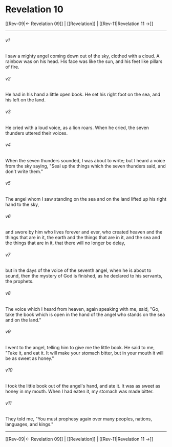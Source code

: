 # Revelation 10

[[Rev-09|← Revelation 09]] | [[Revelation]] | [[Rev-11|Revelation 11 →]]
***



###### v1 
I saw a mighty angel coming down out of the sky, clothed with a cloud. A rainbow was on his head. His face was like the sun, and his feet like pillars of fire. 

###### v2 
He had in his hand a little open book. He set his right foot on the sea, and his left on the land. 

###### v3 
He cried with a loud voice, as a lion roars. When he cried, the seven thunders uttered their voices. 

###### v4 
When the seven thunders sounded, I was about to write; but I heard a voice from the sky saying, "Seal up the things which the seven thunders said, and don't write them." 

###### v5 
The angel whom I saw standing on the sea and on the land lifted up his right hand to the sky, 

###### v6 
and swore by him who lives forever and ever, who created heaven and the things that are in it, the earth and the things that are in it, and the sea and the things that are in it, that there will no longer be delay, 

###### v7 
but in the days of the voice of the seventh angel, when he is about to sound, then the mystery of God is finished, as he declared to his servants, the prophets. 

###### v8 
The voice which I heard from heaven, again speaking with me, said, "Go, take the book which is open in the hand of the angel who stands on the sea and on the land." 

###### v9 
I went to the angel, telling him to give me the little book. He said to me, "Take it, and eat it. It will make your stomach bitter, but in your mouth it will be as sweet as honey." 

###### v10 
I took the little book out of the angel's hand, and ate it. It was as sweet as honey in my mouth. When I had eaten it, my stomach was made bitter. 

###### v11 
They told me, "You must prophesy again over many peoples, nations, languages, and kings."

***
[[Rev-09|← Revelation 09]] | [[Revelation]] | [[Rev-11|Revelation 11 →]]
